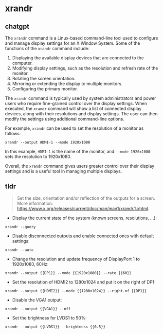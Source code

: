 # xrandr 
## chatgpt 
The `xrandr` command is a Linux-based command-line tool used to configure and manage display settings for an X Window System. Some of the functions of the `xrandr` command include:

1. Displaying the available display devices that are connected to the computer.
2. Modifying display settings, such as the resolution and refresh rate of the monitor.
3. Rotating the screen orientation.
4. Mirroring or extending the display to multiple monitors.
5. Configuring the primary monitor.

The `xrandr` command is typically used by system administrators and power users who require fine-grained control over the display settings. When executed, the `xrandr` command will show a list of connected display devices, along with their resolutions and display settings. The user can then modify the settings using additional command-line options.

For example, `xrandr` can be used to set the resolution of a monitor as follows:

```
xrandr --output HDMI-1 --mode 1920x1080
```

In this example, `HDMI-1` is the name of the monitor, and `--mode 1920x1080` sets the resolution to 1920x1080.

Overall, the `xrandr` command gives users greater control over their display settings and is a useful tool in managing multiple displays. 

## tldr 
 
> Set the size, orientation and/or reflection of the outputs for a screen.
> More information: <https://www.x.org/releases/current/doc/man/man1/xrandr.1.xhtml>.

- Display the current state of the system (known screens, resolutions, ...):

`xrandr --query`

- Disable disconnected outputs and enable connected ones with default settings:

`xrandr --auto`

- Change the resolution and update frequency of DisplayPort 1 to 1920x1080, 60Hz:

`xrandr --output {{DP1}} --mode {{1920x1080}} --rate {{60}}`

- Set the resolution of HDMI2 to 1280x1024 and put it on the right of DP1:

`xrandr --output {{HDMI2}} --mode {{1280x1024}} --right-of {{DP1}}`

- Disable the VGA1 output:

`xrandr --output {{VGA1}} --off`

- Set the brightness for LVDS1 to 50%:

`xrandr --output {{LVDS1}} --brightness {{0.5}}`
